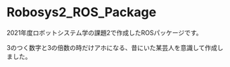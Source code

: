 # Robosys2_ROS_Package
2021年度ロボットシステム学の課題2で作成したROSパッケージです。

3のつく数字と3の倍数の時だけアホになる、昔にいた某芸人を意識して作成しました。
